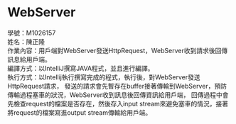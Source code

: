 # WebServer
學號：M1026157  
姓名：陳正隆  
作業內容：用戶端對WebServer發送HttpRequest，WebServer收到請求後回傳訊息給用戶端。  
編譯方式：以IntelliJ撰寫JAVA程式，並且進行編譯。  
執行方式：以Intellij執行撰寫完成的程式，執行後，對WebServer發送HttpRequest請求，
發送的請求會先暫存在buffer接著傳輸到WebServer，預防傳輸過程塞車的狀況，WebServer收到訊息後回傳資訊給用戶端，
回傳過程中會先檢查request的檔案是否存在，然後存入input stream來避免塞車的情況，接著將request的檔案寫進output stream傳輸給用戶端。
